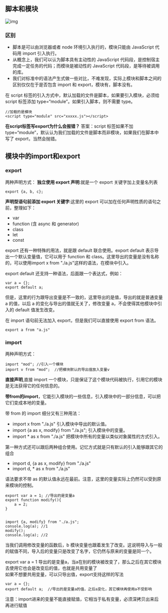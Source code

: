 ## 脚本和模块
![img](https://static001.geekbang.org/resource/image/43/44/43fdb35c0300e73bb19c143431f50a44.jpg)
### 区别
- 脚本是可以由浏览器或者 node 环境引入执行的，模块只能由 JavaScript 代码用 import 引入执行。
- 从概念上，我们可以认为脚本具有主动性的 JavaScript 代码段，是控制宿主完成一定任务的代码；而模块是被动性的 JavaScript 代码段，是等待被调用的库。
- 我们对标准中的语法产生式做一些对比，不难发现，实际上模块和脚本之间的区别仅仅在于是否包含 import 和 export，模块有，脚本没有。

在 script 标签的引入方式中，默认加载的文件是脚本，如果要引入模块，必须给 script 标签添加 type=“module”。如果引入脚本，则不需要 type。
```
//加载的是模块
<script type="module" src="xxxxx.js"></script>
```
**在script标签写export为什么会报错？**
答案：script 标签如果不加type=“module”，默认认为我们加载的文件是脚本而非模块，如果我们在脚本中写了 export，当然会抛错。

## 模块中的import和export
### export
两种声明方式：
**独立使用 export 声明**:就是一个 export 关键字加上变量名列表
```
export {a, b, c};
```
**声明型语句前添加 export 关键字**:这里的 export 可以加在任何声明性质的语句之前，整理如下：
- var 
- function (含 async 和 generator) 
- class 
- let 
- const

export 还有一种特殊的用法，就是跟 default 联合使用。export default 表示导出一个默认变量值，它可以用于 function 和 class。这里导出的变量是没有名称的，可以使用import x from "./a.js"这样的语法，在模块中引入。

export default 还支持一种语法，后面跟一个表达式，例如：
```
var a = {};
export default a;
```
但是，这里的行为跟导出变量是不一致的，这里导出的是值，导出的就是普通变量 a 的值，以后 a 的变化与导出的值就无关了，修改变量 a，不会使得其他模块中引入的 default 值发生改变。

在 import 语句前无法加入 export，但是我们可以直接使用 export from 语法。
```
export a from "a.js"
```
### import
两种声明方式：
```
import "mod"; //引入一个模块
import v from "mod";  //把模块默认的导出值放入变量v
```
**直接声明**,直接 import 一个模块，只是保证了这个模块代码被执行，引用它的模块是无法获得它的任何信息的。

**带from的import**，它能引入模块的一些信息，引入模块中的一部分信息，可以把它们变成本地的变量。

带 from 的 import 细分又有三种用法：
- import x from "./a.js" 引入模块中导出的默认值。
- import {a as x, modify} from "./a.js"; 引入模块中的变量。
- import * as x from "./a.js" 把模块中所有的变量以类似对象属性的方式引入。

第一种方式还可以跟后两种组合使用。记忆方式就是只有默认的引入能够跟其它的组合
- import d, {a as x, modify} from "./a.js"
- import d, * as x from "./a.js"

语法要求不带 as 的默认值永远在最前。注意，这里的变量实际上仍然可以受到原来模块的控制。

```
export var a = 1; //导出的是变量a
export function modify(){
    a = 2;
}


import {a, modify} from "./a.js";
console.log(a); //1
modify();
console.log(a); //2
```
当我们调用修改变量的函数后，b 模块变量也跟着发生了改变。这说明导入与一般的赋值不同，导入后的变量只是改变了名字，它仍然与原来的变量是同一个。

export var a = 1 导出的是变量a，当a在别的模块被改变了，那么之后在其它模块去使用它也会是改变后的值，也就是共用变量了<br>
如果不想要共用变量，可以只导出值，export支持这样的写法
```
var a = {};
export default a;  //导出的是变量a的值，之后a变化，其它模块再使用a不受影响
```
注意：import进来的变量不能直接赋值，它相当于私有变量，必须深拷贝出来后再进行赋值


